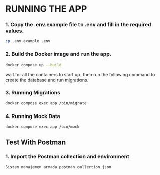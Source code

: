 # RUNNING THE APP
### 1. Copy the .env.example file to .env and fill in the required values.
```bash
cp .env.example .env
```
### 2. Build the Docker image and run the app.
```bash
docker compose up --build
```
wait for all the containers to start up, then run the following command to create the database and run migrations.
### 3. Running Migrations
```bash
docker compose exec app /bin/migrate
```

### 4. Running Mock Data
```bash
docker compose exec app /bin/mock
```

## Test With Postman
### 1. Import the Postman collection and environment
```bash
Sistem manajemen armada.postman_collection.json
```
